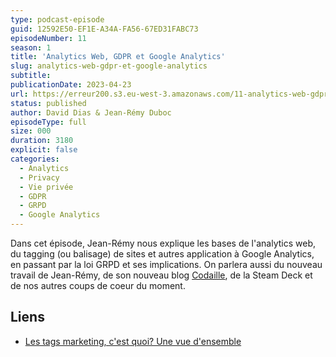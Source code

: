 ```yaml
---
type: podcast-episode
guid: 12592E50-EF1E-A34A-FA56-67ED31FABC73
episodeNumber: 11
season: 1
title: 'Analytics Web, GDPR et Google Analytics'
slug: analytics-web-gdpr-et-google-analytics
subtitle:
publicationDate: 2023-04-23
url: https://erreur200.s3.eu-west-3.amazonaws.com/11-analytics-web-gdpr-et-google-analytics.mp3
status: published
author: David Dias & Jean-Rémy Duboc
episodeType: full
size: 000
duration: 3180
explicit: false
categories:
  - Analytics
  - Privacy
  - Vie privée
  - GDPR
  - GRPD
  - Google Analytics
---
```


Dans cet épisode, Jean-Rémy nous explique les bases de l'analytics web, du tagging (ou balisage) de sites et autres application à Google Analytics, en passant par la loi GRPD et ses implications.
On parlera aussi du nouveau travail de Jean-Rémy, de son nouveau blog [Codaille](https://codaille.com), de la Steam Deck et de nos autres coups de coeur du moment.

## Liens

* [Les tags marketing, c'est quoi? Une vue d'ensemble](https://codaille.com/les-tags-marketing)

